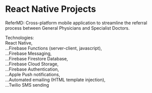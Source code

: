 # React Native Projects

ReferMD: Cross-platform mobile application to streamline the referral process between General Physicians and Specialist Doctors.

Technologies:  
   React Native,  
...Firebase Functions (server-client, javascript),  
...Firebase Messaging,  
...Firebase Firestore Database,  
...Firebase Cloud Storage,  
...Firebase Authentication,  
...Apple Push notifications,  
...Automated emailing (HTML template injection),  
...Twilio SMS sending
